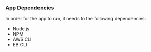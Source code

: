 ### App Dependencies

In order for the app to run, it needs to the following dependencies:

- Node.js
- NPM
- AWS CLI
- EB CLI
